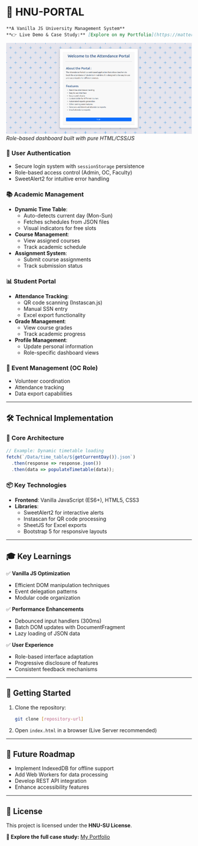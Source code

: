 # 🏫 HNU-PORTAL  


```markdown
**A Vanilla JS University Management System**  
**👉 Live Demo & Case Study:** [Explore on my Portfolio](https://matter-portofilio.vercel.app/#projects)  
```

![Dashboard Preview](/static/images/landing.png)  
*Role-based dashboard built with pure HTML/CSS/JS*


### 🚪 User Authentication
- Secure login system with `sessionStorage` persistence
- Role-based access control (Admin, OC, Faculty)
- SweetAlert2 for intuitive error handling

### 📚 Academic Management
- **Dynamic Time Table**:
  - Auto-detects current day (Mon-Sun)
  - Fetches schedules from JSON files
  - Visual indicators for free slots
- **Course Management**:
  - View assigned courses
  - Track academic schedule
- **Assignment System**:
  - Submit course assignments
  - Track submission status

### 📊 Student Portal
- **Attendance Tracking**:
  - QR code scanning (Instascan.js)
  - Manual SSN entry
  - Excel export functionality
- **Grade Management**:
  - View course grades
  - Track academic progress
- **Profile Management**:
  - Update personal information
  - Role-specific dashboard views

### 🎪 Event Management (OC Role)
- Volunteer coordination
- Attendance tracking
- Data export capabilities

---

## 🛠️ Technical Implementation

### 🔧 Core Architecture
```javascript
// Example: Dynamic timetable loading
fetch(`/Data/time_table/${getCurrentDay()}.json`)
  .then(response => response.json())
  .then(data => populateTimetable(data));
```

### 📦 Key Technologies
- **Frontend**: Vanilla JavaScript (ES6+), HTML5, CSS3
- **Libraries**:
  - SweetAlert2 for interactive alerts
  - Instascan for QR code processing
  - SheetJS for Excel exports
  - Bootstrap 5 for responsive layouts
---

## 🎓 Key Learnings
✅ **Vanilla JS Optimization**  
- Efficient DOM manipulation techniques  
- Event delegation patterns  
- Modular code organization  

✅ **Performance Enhancements**  
- Debounced input handlers (300ms)  
- Batch DOM updates with DocumentFragment  
- Lazy loading of JSON data  

✅ **User Experience**  
- Role-based interface adaptation  
- Progressive disclosure of features  
- Consistent feedback mechanisms  

---

## 🚀 Getting Started
1. Clone the repository:
   ```bash
   git clone [repository-url]
   ```
2. Open `index.html` in a browser (Live Server recommended)

---

## 🔮 Future Roadmap
- Implement IndexedDB for offline support
- Add Web Workers for data processing
- Develop REST API integration
- Enhance accessibility features

---

## 📜 License  
This project is licensed under the **HNU-SU License**.

**🔗 Explore the full case study:** [My Portfolio](https://matter-portofilio.vercel.app/#projects)
